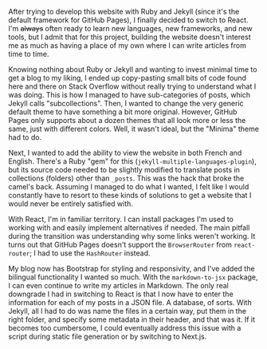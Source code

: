 After trying to develop this website with Ruby and Jekyll (since it's the default framework for GitHub Pages), I finally decided to switch to React. I'm ~~always~~ often ready to learn new languages, new frameworks, and new tools, but I admit that for this project, building the website doesn't interest me as much as having a place of my own where I can write articles from time to time.

Knowing nothing about Ruby or Jekyll and wanting to invest minimal time to get a blog to my liking, I ended up copy-pasting small bits of code found here and there on Stack Overflow without really trying to understand what I was doing. This is how I managed to have sub-categories of posts, which Jekyll calls "subcollections". Then, I wanted to change the very generic default theme to have something a bit more original. However, GitHub Pages only supports about a dozen themes that all look more or less the same, just with different colors. Well, it wasn't ideal, but the "Minima" theme had to do.

Next, I wanted to add the ability to view the website in both French and English. There's a Ruby "gem" for this (`jekyll-multiple-languages-plugin`), but its source code needed to be slightly modified to translate posts in collections (folders) other than `_posts`. This was the hack that broke the camel's back. Assuming I managed to do what I wanted, I felt like I would constantly have to resort to these kinds of solutions to get a website that I would never be entirely satisfied with.

With React, I'm in familiar territory. I can install packages I'm used to working with and easily implement alternatives if needed. The main pitfall during the transition was understanding why some links weren't working. It turns out that GitHub Pages doesn't support the `BrowserRouter` from `react-router`; I had to use the `HashRouter` instead.

My blog now has Bootstrap for styling and responsivity, and I've added the bilingual functionality I wanted so much. With the `markdown-to-jsx` package, I can even continue to write my articles in Markdown. The only real downgrade I had in switching to React is that I now have to enter the information for each of my posts in a JSON file. A database, of sorts. With Jekyll, all I had to do was name the files in a certain way, put them in the right folder, and specify some metadata in their header, and that was it. If it becomes too cumbersome, I could eventually address this issue with a script during static file generation or by switching to Next.js.